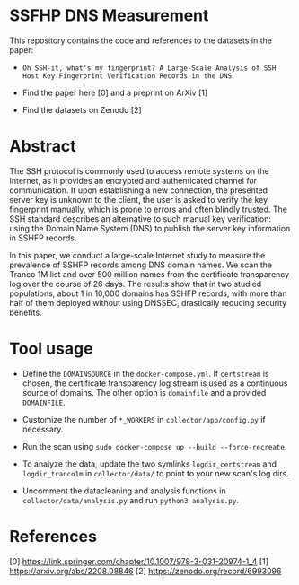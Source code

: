 SSFHP DNS Measurement
====================

This repository contains the code and references to the datasets in the paper:

- `Oh SSH-it, what's my fingerprint? A Large-Scale Analysis of SSH Host Key Fingerprint Verification Records in the DNS`

- Find the paper here [0] and a preprint on ArXiv [1]

- Find the datasets on Zenodo [2]

# Abstract

The SSH protocol is commonly used to access remote systems on the Internet, as it provides an encrypted and authenticated channel for communication.
If upon establishing a new connection, the presented server key is unknown to the client, the user is asked to verify the key fingerprint manually, which is prone to errors and often blindly trusted.
The SSH standard describes an alternative to such manual key verification: using the Domain Name System (DNS) to publish the server key information in SSHFP records.

In this paper, we conduct a large-scale Internet study to measure the prevalence of SSHFP records among DNS domain names. We scan the Tranco 1M list and over 500 million names from the certificate transparency log over the course of 26 days.
The results show that in two studied populations, about 1 in 10,000 domains has SSHFP records,
with more than half of them deployed without using DNSSEC, drastically reducing security benefits.

# Tool usage

- Define the `DOMAINSOURCE` in the `docker-compose.yml`. If `certstream` is chosen, the certificate transparency log stream is used as a continuous source of domains. The other option is `domainfile` and a provided `DOMAINFILE`.

- Customize the number of `*_WORKERS` in `collector/app/config.py` if necessary.

- Run the scan using `sudo docker-compose up --build --force-recreate`.

- To analyze the data, update the two symlinks `logdir_certstream` and `logdir_tranco1m` in `collector/data/` to point to your new scan's log dirs.

- Uncomment the datacleaning and analysis functions in `collector/data/analysis.py` and run `python3 analysis.py`.


# References

[0] https://link.springer.com/chapter/10.1007/978-3-031-20974-1_4
[1] https://arxiv.org/abs/2208.08846
[2] https://zenodo.org/record/6993096